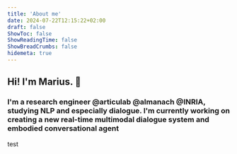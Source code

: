 ```yaml
---
title: 'About me'
date: 2024-07-22T12:15:22+02:00
draft: false
ShowToc: false
ShowReadingTime: false
ShowBreadCrumbs: false
hidemeta: true
---
```


## Hi! I'm Marius. 👋

### I'm a research engineer @articulab @almanach @INRIA, studying NLP and especially dialogue. I'm currently working on creating a new real-time multimodal dialogue system and embodied conversational agent

test
